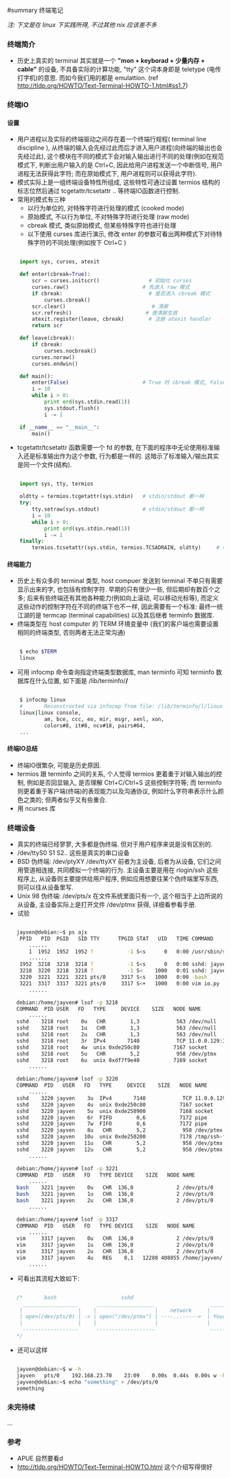 ﻿#summary 终端笔记

_注: 下文是在 linux 下实践所得, 不过其他 nix 应该差不多_

### 终端简介 ###

  * 历史上真实的 terminal 其实就是一个 **"mon + keyborad + 少量内存 + cable"** 的设备, 不具备实际的计算功能, "tty" 这个词本身即是 teletype (电传打字机)的意思. 而如今我们用的都是 emulattion. (ref http://tldp.org/HOWTO/Text-Terminal-HOWTO-1.html#ss1.7)


### 终端IO ###

#### 设置 ####

  * 用户进程以及实际的终端驱动之间存在着一个终端行规程( terminal line discipline ), 从终端的输入会先经过此而后才进入用户进程(向终端的输出也会先经过此), 这个模块在不同的模式下会对输入输出进行不同的处理(例如在规范模式下, 判断出用户输入的是 Ctrl+C, 因此给用户进程发送一个中断信号, 用户进程无法获得此字符; 而在原始模式下, 用户进程则可以获得此字符).
  * 模式实际上是一组终端设备特性所组成, 这些特性可通过设置 termios 结构的标志位然后通过 tcgetattr/tcsetattr .. 等终端IO函数进行控制.
  * 常用的模式有三种
    * 以行为单位的, 对特殊字符进行处理的模式 (cooked mode)
    * 原始模式, 不以行为单位, 不对特殊字符进行处理 (raw mode)
    * cbreak 模式, 类似原始模式, 但某些特殊字符也进行处理
    * 以下使用 curses 库进行演示, 修改 enter 的参数可看出两种模式下对待特殊字符的不同处理(例如按下 Ctrl+C )
    
```python

    import sys, curses, atexit

    def enter(cbreak=True):
        scr = curses.initscr()                # 初始化 curses
        curses.raw()                        # 先进入 raw 模式
        if cbreak:                            # 是否进入 cbreak 模式
            curses.cbreak()
        scr.clear()                            # 清屏
        scr.refresh()                        # 使清屏生效
        atexit.register(leave, cbreak)        # 注册 atexit handler
        return scr 

    def leave(cbreak):
        if cbreak:
            curses.nocbreak()
        curses.noraw()
        curses.endwin()

    def main():
        enter(False)                        # True 时 cbreak 模式, False 时 raw  模式
        i = 10
        while i > 0:
            print ord(sys.stdin.read(1))
            sys.stdout.flush()
            i -= 1

    if __name__ == "__main__":
        main()

```

  * tcgetattr/tcsetattr 函数需要一个 fd 的参数, 在下面的程序中无论使用标准输入还是标准输出作为这个参数, 行为都是一样的. 这暗示了标准输入/输出其实是同一个文件(结构).

```python

    import sys, tty, termios

    oldtty = termios.tcgetattr(sys.stdin)   # stdin/stdout 都一样
    try:
        tty.setraw(sys.stdout)              # stdin/stdout 都一样
        i = 10
        while i > 0:
            print ord(sys.stdin.read(1))
            i -= 1
    finally:
        termios.tcsetattr(sys.stdin, termios.TCSADRAIN, oldtty)     # stdin/stdout 都一样

```

#### 终端能力 ####

  * 历史上有众多的 terminal 类型, host compuer 发送到 terminal 不单只有需要显示出来的字, 也包括有控制字符. 早期的只有很少一些, 但后期却有数百个之多; 后来有些终端还有其他各种能力(例如向上滚动, 可以移动光标等), 而定义这些动作的控制字符在不同的终端下也不一样, 因此需要有一个标准: 最终一统江湖的是 termcap (terminal capabilities) 以及其后继者 terminfo 数据库.
  * 终端类型在 host computer 的 TERM 环境变量中 (我们的客户端也需要设置相同的终端类型, 否则两者无法正常沟通)

```bash

    $ echo $TERM
    linux

```

  * 可用 infocmp 命令查询指定终端类型数据库, man terminfo 可知 terminfo 数据库在什么位置, 如下面是 /lib/terminfo/**/**

```bash

    $ infocmp linux
    #       Reconstructed via infocmp from file: /lib/terminfo/l/linux
    linux|linux console,
            am, bce, ccc, eo, mir, msgr, xenl, xon,
            colors#8, it#8, ncv#18, pairs#64,
    ...

```

#### 终端IO总结 ####

  * 终端IO很繁杂, 可能是历史原因.
  * termios 跟 terminfo 之间的关系, 个人觉得 termios 更着重于对输入输出的控制, 例如是否回显输入, 是否理解 Ctrl+C/Ctrl+S 这些控制字符等; 而 terminfo 则更着重于客户端(终端)的表现能力以及沟通协议, 例如什么字符串表示什么颜色之类的; 但两者似乎又有些重合.
  * 用 ncurses 库

### 终端设备 ###

  * 真实的终端已经寥寥, 大多都是伪终端. 但对于用户程序来说是没有区别的.
  * /dev/ttyS0 S1 S2.. 这些是真实的串口设备
  * BSD 伪终端: /dev/ptyXY /dev/ttyXY 前者为主设备, 后者为从设备, 它们之间用管道相连接, 共同模拟一个终端的行为. 主设备主要是用在 rlogin/ssh 这些程序上, 从设备则主要提供给用户程序, 例如应用想要往某个伪终端里写东西, 则可以往从设备里写.
  * Unix 98 伪终端: /dev/pts/x 在文件系统里面只有一个, 这个相当于上边所说的从设备, 主设备实际上是打开文件 /dev/ptmx 获得, 详细看参看手册.
  * 试验
```bash

   jayven@debian:~$ ps ajx
    PPID   PID  PGID   SID TTY      TPGID STAT   UID   TIME COMMAND
       ......
       1  1952  1952  1952 ?           -1 S<s      0   0:00 /usr/sbin/sshd
       ......
    1952  3218  3218  3218 ?           -1 S<s      0   0:00 sshd: jayven [priv]
    3218  3220  3218  3218 ?           -1 S<    1000   0:01 sshd: jayven@pts/0
    3220  3221  3221  3221 pts/0     3317 S<s   1000   0:00 -bash
    3221  3317  3317  3221 pts/0     3317 S<+   1000   0:00 vim io.py
       ......

   debian:/home/jayven# lsof -p 3218 
   COMMAND  PID USER   FD   TYPE     DEVICE    SIZE   NODE NAME
       ......
   sshd    3218 root    0u   CHR        1,3            563 /dev/null
   sshd    3218 root    1u   CHR        1,3            563 /dev/null
   sshd    3218 root    2u   CHR        1,3            563 /dev/null
   sshd    3218 root    3r  IPv4       7140            TCP 11.0.0.129:32201->192.168.23.70:2851 (ESTABLISHED)
   sshd    3218 root    4w  unix 0xde250c80           7167 socket
   sshd    3218 root    5u   CHR        5,2            958 /dev/ptmx
   sshd    3218 root    6u  unix 0xdf7f9e40           7169 socket
       ......

   debian:/home/jayven# lsof -p 3220
   COMMAND  PID   USER   FD   TYPE     DEVICE    SIZE   NODE NAME
       ......
   sshd    3220 jayven    3u  IPv4       7140            TCP 11.0.0.129:32201->192.168.23.70:2851 (ESTABLISHED)
   sshd    3220 jayven    4u  unix 0xde250c80           7167 socket
   sshd    3220 jayven    5u  unix 0xde250900           7168 socket
   sshd    3220 jayven    6r  FIFO        0,6           7172 pipe
   sshd    3220 jayven    7w  FIFO        0,6           7172 pipe
   sshd    3220 jayven    8u   CHR        5,2            958 /dev/ptmx
   sshd    3220 jayven   10u  unix 0xde250200           7178 /tmp/ssh-fKYAki3220/agent.3220
   sshd    3220 jayven   11u   CHR        5,2            958 /dev/ptmx
   sshd    3220 jayven   12u   CHR        5,2            958 /dev/ptmx
       ......

   debian:/home/jayven# lsof -p 3221
   COMMAND  PID   USER   FD   TYPE DEVICE    SIZE   NODE NAME
       ......
   bash    3221 jayven    0u   CHR  136,0              2 /dev/pts/0
   bash    3221 jayven    1u   CHR  136,0              2 /dev/pts/0
   bash    3221 jayven    2u   CHR  136,0              2 /dev/pts/0
       ......

   debian:/home/jayven# lsof -p 3317
   COMMAND  PID   USER   FD   TYPE DEVICE    SIZE   NODE NAME
       ......
   vim     3317 jayven    0u   CHR  136,0              2 /dev/pts/0
   vim     3317 jayven    1u   CHR  136,0              2 /dev/pts/0
   vim     3317 jayven    2u   CHR  136,0              2 /dev/pts/0
   vim     3317 jayven    4u   REG    8,1   12288 408855 /home/jayven/.io.py.swp
       ......

```

  * 可看出其流程大致如下:

```c

   /*       bash                     sshd
     __________________      ___________________                  ______________
    |                  |    |                   |    network     |              |
    | open(/dev/pts/0) | -> | open("/dev/ptmx") | ----...----->  | Your monitor |
    |                  |    |                   |                |              |
     ------------------      -------------------                  --------------
   */

```

  * 还可以这样

```bash

   jayven@debian:~$ w -h
   jayven   pts/0    192.168.23.70    23:09    0.00s  0.44s  0.00s w -h
   jayven@debian:~$ echo "something" > /dev/pts/0 
   something

```

### 未完待续 ###
...

### 参考 ###

  * <Advanced Programming in the Unix Environment> APUE 自然要看d
  * http://tldp.org/HOWTO/Text-Terminal-HOWTO.html 这个介绍写得很好
